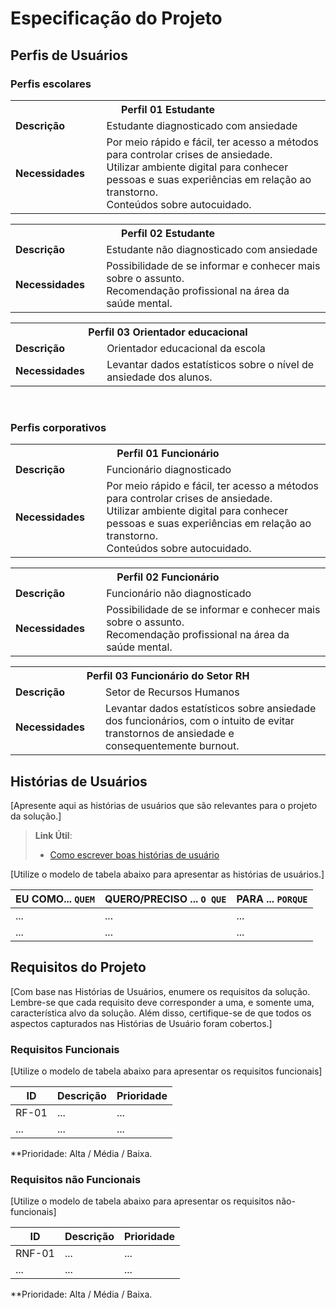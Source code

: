 # Especificação do Projeto

## Perfis de Usuários

<!-- [Enumere e faça o detalhamento dos perfis de usuários. Utilize o modelo de tabela abaixo para sintetizá-los.] -->

### Perfis escolares

<table>
<tbody>
<tr align=center>
<th colspan="2">Perfil 01 Estudante </th>
</tr>
<tr>
<td width="150px"><b>Descrição</b></td>
<td width="600px">Estudante diagnosticado com ansiedade</td>
</tr>
<tr>
<td><b>Necessidades</b></td>
<td>Por meio rápido e fácil, ter acesso a métodos para controlar crises de ansiedade. <br>
    Utilizar ambiente digital para conhecer pessoas e suas experiências em relação ao transtorno.<br>
    Conteúdos sobre autocuidado.
</td>
</tr>
</tbody>
</table>

<table>
<tbody>
<tr align=center>
<th colspan="2">Perfil 02 Estudante </th>
</tr>
<tr>
<td width="150px"><b>Descrição</b></td>
<td width="600px">Estudante não diagnosticado com ansiedade</td>
</tr>
<tr>
<td><b>Necessidades</b></td>
<td>Possibilidade de se informar e conhecer mais sobre o assunto.<br>
    Recomendação profissional na área da saúde mental.
</td>
</tr>
</tbody>
</table>

<table>
<tbody>
<tr align=center>
<th colspan="2">Perfil 03 Orientador educacional </th>
</tr>
<tr>
<td width="150px"><b>Descrição</b></td>
<td width="600px">Orientador educacional da escola</td>
</tr>
<tr>
<td><b>Necessidades</b></td>
<td>Levantar dados estatísticos sobre o nível de ansiedade dos alunos.</td>
</tr>
</tbody>
</table>

<br>

### Perfis corporativos 

<table>
<tbody>
<tr align=center>
<th colspan="2">Perfil 01 Funcionário </th>
</tr>
<tr>
<td width="150px"><b>Descrição</b></td>
<td width="600px">Funcionário diagnosticado</td>
</tr>
<tr>
<td><b>Necessidades</b></td>
<td>Por meio rápido e fácil, ter acesso a métodos para controlar crises de ansiedade.<br>
    Utilizar ambiente digital para conhecer pessoas e suas experiências em relação ao transtorno.<br>
    Conteúdos sobre autocuidado.
</td>
</tr>
</tbody>
</table>

<table>
<tbody>
<tr align=center>
<th colspan="2">Perfil 02 Funcionário </th>
</tr>
<tr>
<td width="150px"><b>Descrição</b></td>
<td width="600px">Funcionário não diagnosticado</td>
</tr>
<tr>
<td><b>Necessidades</b></td>
<td>Possibilidade de se informar e conhecer mais sobre o assunto.<br>
    Recomendação profissional na área da saúde mental.
</td>
</tr>
</tbody>
</table>

<table>
<tbody>
<tr align=center>
<th colspan="2">Perfil 03 Funcionário do Setor RH </th>
</tr>
<tr>
<td width="150px"><b>Descrição</b></td>
<td width="600px">Setor de Recursos Humanos</td>
</tr>
<tr>
<td><b>Necessidades</b></td>
<td>Levantar dados estatísticos sobre ansiedade dos funcionários, com o intuito de evitar transtornos de ansiedade e consequentemente burnout.</td>
</tr>
</tbody>
</table>


## Histórias de Usuários

[Apresente aqui as histórias de usuários que são relevantes para o projeto da solução.]

> **Link Útil**:
> - [Como escrever boas histórias de usuário](https://medium.com/vertice/como-escrever-boas-users-stories-hist%C3%B3rias-de-usu%C3%A1rios-b29c75043fac)

[Utilize o modelo de tabela abaixo para apresentar as histórias de usuários.]

|EU COMO... `QUEM`   | QUERO/PRECISO ... `O QUE` |PARA ... `PORQUE`                 |
|--------------------|---------------------------|----------------------------------|
| ...                | ...                       | ...                              |
| ...                | ...                       | ...                              |

## Requisitos do Projeto

[Com base nas Histórias de Usuários, enumere os requisitos da solução. Lembre-se que cada requisito deve corresponder a uma, e somente uma, característica alvo da solução. Além disso, certifique-se de que todos os aspectos capturados nas Histórias de Usuário foram cobertos.]

### Requisitos Funcionais

[Utilize o modelo de tabela abaixo para apresentar os requisitos funcionais]

|ID    | Descrição                | Prioridade |
|-------|---------------------------------|----|
| RF-01 |  ...                    | ...   | 
|  ...  |  ...                    | ...   |

**Prioridade: Alta / Média / Baixa. 

### Requisitos não Funcionais

[Utilize o modelo de tabela abaixo para apresentar os requisitos não-funcionais]

|ID      | Descrição               |Prioridade |
|--------|-------------------------|----|
| RNF-01 |  ...                    | ...   | 
| ...    |  ...                    | ...   | 

**Prioridade: Alta / Média / Baixa. 

